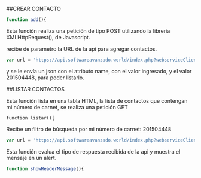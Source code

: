 ##CREAR CONTACTO

```javascript
function add(){
```

Esta función realiza una petición de tipo POST utilizando la libreria XMLHttpRequest(), de Javascript.

recibe de parametro la URL de la api para agregar contactos.

```javascript
var url = 'https://api.softwareavanzado.world/index.php?webserviceClient=administrator&webserviceVersion=1.0.0&option=contact&api=hal';
```

y se le envía un json con el atributo name, con el valor ingresado, y el valor 201504448, para poder listarlo.

##LISTAR CONTACTOS

Esta función lista en una tabla HTML, la lista de contactos que contengan mi número de carnet, se realiza una petición GET

```
function listar(){
```
Recibe un filtro de búsqueda por mi número de carnet: 201504448 

```javascript
var url = 'https://api.softwareavanzado.world/index.php?webserviceClient=administrator&webserviceVersion=1.0.0&option=contact&api=hal&filter[search]=201504448';
```

Esta función evalua el tipo de respuesta recibida de la api y muestra el mensaje en un alert.

```javascript
function showHeaderMessage(){
```

